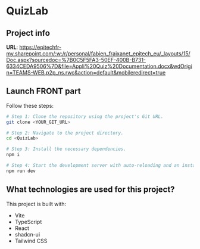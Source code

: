 # QuizLab

## Project info

**URL**: https://epitechfr-my.sharepoint.com/:w:/r/personal/fabien_fraixanet_epitech_eu/_layouts/15/Doc.aspx?sourcedoc=%7B0C5F5FA3-50EF-400B-B731-6334CEDA9506%7D&file=Appli%20Quiz%20Documentation.docx&wdOrigin=TEAMS-WEB.p2p_ns.rwc&action=default&mobileredirect=true

## Launch FRONT part

Follow these steps:

```sh
# Step 1: Clone the repository using the project's Git URL.
git clone <YOUR_GIT_URL>

# Step 2: Navigate to the project directory.
cd <QuizLab>

# Step 3: Install the necessary dependencies.
npm i

# Step 4: Start the development server with auto-reloading and an instant preview.
npm run dev
```

## What technologies are used for this project?

This project is built with:

- Vite
- TypeScript
- React
- shadcn-ui
- Tailwind CSS

